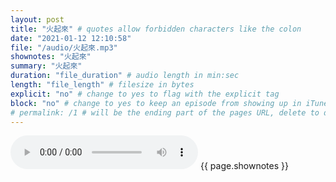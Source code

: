 ```yaml
---
layout: post
title: "火起來" # quotes allow forbidden characters like the colon
date: "2021-01-12 12:10:58"
file: "/audio/火起來.mp3"
shownotes: "火起來"
summary: "火起來"
duration: "file_duration" # audio length in min:sec
length: "file_length" # filesize in bytes
explicit: "no" # change to yes to flag with the explicit tag
block: "no" # change to yes to keep an episode from showing up in iTunes
# permalink: /1 # will be the ending part of the pages URL, delete to default to the title
---
```


<audio controls>
<source src="{{site.url}}{{site.baseurl}}{{ page.file }}" type="audio/x-mp3">
Your browser does not support the audio element.
</audio>
{{ page.shownotes }}
